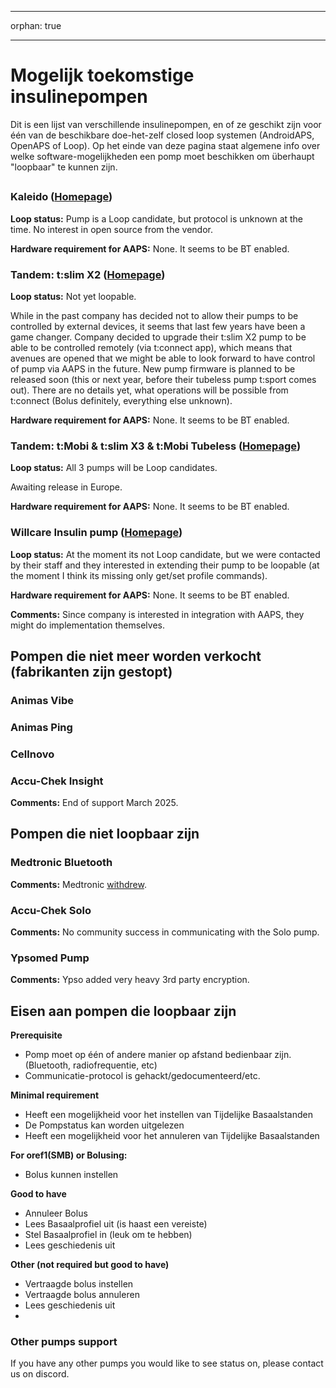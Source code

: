 * * *

orphan: true

* * *

# Mogelijk toekomstige insulinepompen

Dit is een lijst van verschillende insulinepompen, en of ze geschikt zijn voor één van de beschikbare doe-het-zelf closed loop systemen (AndroidAPS, OpenAPS of Loop). Op het einde van deze pagina staat algemene info over welke software-mogelijkheden een pomp moet beschikken om überhaupt "loopbaar" te kunnen zijn.

## 

### Kaleido ([Homepage](https://www.hellokaleido.com/))

**Loop status:** Pump is a Loop candidate, but protocol is unknown at the time. No interest in open source from the vendor.

**Hardware requirement for AAPS:** None. It seems to be BT enabled.

### Tandem: t:slim X2 ([Homepage](https://www.tandemdiabetes.com/))

**Loop status:** Not yet loopable.

While in the past company has decided not to allow their pumps to be controlled by external devices, it seems that last few years have been a game changer. Company decided to upgrade their t:slim X2 pump to be able to be controlled remotely (via t:connect app), which means that avenues are opened that we might be able to look forward to have control of pump via AAPS in the future. New pump firmware is planned to be released soon (this or next year, before their tubeless pump t:sport comes out). There are no details yet, what operations will be possible from t:connect (Bolus definitely, everything else unknown).

**Hardware requirement for AAPS:** None. It seems to be BT enabled.

### Tandem: t:Mobi & t:slim X3 & t:Mobi Tubeless ([Homepage](https://www.tandemdiabetes.com/about-us/pipeline))

**Loop status:** All 3 pumps will be Loop candidates.

Awaiting release in Europe.

**Hardware requirement for AAPS:** None. It seems to be BT enabled.

### Willcare Insulin pump ([Homepage](http://shinmyungmedi.com/en/))

**Loop status:** At the moment its not Loop candidate, but we were contacted by their staff and they interested in extending their pump to be loopable (at the moment I think its missing only get/set profile commands).

**Hardware requirement for AAPS:** None. It seems to be BT enabled.

**Comments:** Since company is interested in integration with AAPS, they might do implementation themselves.

## Pompen die niet meer worden verkocht (fabrikanten zijn gestopt)

### Animas Vibe

### Animas Ping

### Cellnovo

### Accu-Chek Insight

**Comments:** End of support March 2025.

## Pompen die niet loopbaar zijn

### Medtronic Bluetooth

**Comments:** Medtronic [withdrew](https://www.tidepool.org/blog/tidepool-loop-partner-update-ace-pumps).

### Accu-Chek Solo

**Comments:** No community success in communicating with the Solo pump.

### Ypsomed Pump

**Comments:** Ypso added very heavy 3rd party encryption.

## Eisen aan pompen die loopbaar zijn

**Prerequisite**

- Pomp moet op één of andere manier op afstand bedienbaar zijn. (Bluetooth, radiofrequentie, etc)
- Communicatie-protocol is gehackt/gedocumenteerd/etc.

**Minimal requirement**

- Heeft een mogelijkheid voor het instellen van Tijdelijke Basaalstanden
- De Pompstatus kan worden uitgelezen
- Heeft een mogelijkheid voor het annuleren van Tijdelijke Basaalstanden

**For oref1(SMB) or Bolusing:**

- Bolus kunnen instellen

**Good to have**

- Annuleer Bolus
- Lees Basaalprofiel uit (is haast een vereiste)
- Stel Basaalprofiel in (leuk om te hebben)
- Lees geschiedenis uit 

**Other (not required but good to have)**

- Vertraagde bolus instellen
- Vertraagde bolus annuleren
- Lees geschiedenis uit
- 

### Other pumps support

If you have any other pumps you would like to see status on, please contact us on discord.
